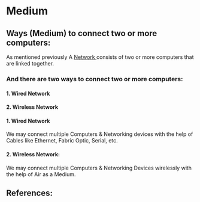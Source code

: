 # Medium

## Ways \(Medium\) to connect two or more computers:

As mentioned previously A [Network ](./#network)consists of two or more computers that are linked together.

### And there are two ways to connect two or more computers:

#### 1. Wired Network

#### 2. Wireless Network

#### 1. Wired Network

We may connect multiple Computers & Networking devices with the help of Cables like Ethernet, Fabric Optic, Serial, etc.

#### 2. Wireless Network:

We may connect multiple Computers & Networking Devices wirelessly with the help of Air as a Medium.

## References:


